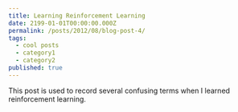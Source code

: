 ```yaml
---
title: Learning Reinforcement Learning
date: 2199-01-01T00:00:00.000Z
permalink: /posts/2012/08/blog-post-4/
tags:
  - cool posts
  - category1
  - category2
published: true
---
```


This post is used to record several confusing terms when I learned reinforcement learning.
